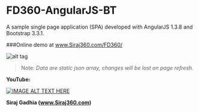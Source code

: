 FD360-AngularJS-BT
==================

A sample single page application (SPA) developed with AngularJS 1.3.8 and Bootstrap 3.3.1.

###Online demo at www.Siraj360.com/FD360/


![alt tag](https://github.com/SirajGadhia/FD360-AngularJS-BT/blob/master/FD360Image.PNG)


 >Note: *Data are static json array, changes will be lost on page refresh.*
 


__YouTube:__

[![IMAGE ALT TEXT HERE](https://i.ytimg.com/vi/4rLXMoppZZA/2.jpg)](https://www.youtube.com/watch?v=4rLXMoppZZA&list=UUywXaHmgyG4wd0pj1s3AZ7w)


__Siraj Gadhia (www.Siraj360.com)__
